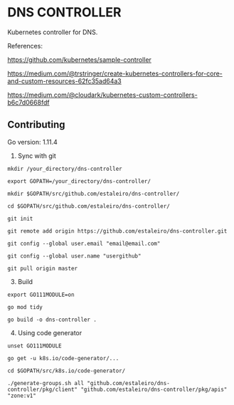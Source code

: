 # DNS CONTROLLER

Kubernetes controller for DNS.

References:

https://github.com/kubernetes/sample-controller

https://medium.com/@trstringer/create-kubernetes-controllers-for-core-and-custom-resources-62fc35ad64a3

https://medium.com/@cloudark/kubernetes-custom-controllers-b6c7d0668fdf

## Contributing

Go version: 1.11.4

1. Sync with git

```
mkdir /your_directory/dns-controller

export GOPATH=/your_directory/dns-controller/

mkdir $GOPATH/src/github.com/estaleiro/dns-controller/

cd $GOPATH/src/github.com/estaleiro/dns-controller/

git init

git remote add origin https://github.com/estaleiro/dns-controller.git

git config --global user.email "email@email.com"

git config --global user.name "usergithub"

git pull origin master
```

3. Build

```
export GO111MODULE=on

go mod tidy

go build -o dns-controller .
```

4. Using code generator

```
unset GO111MODULE

go get -u k8s.io/code-generator/...

cd $GOPATH/src/k8s.io/code-generator/

./generate-groups.sh all "github.com/estaleiro/dns-controller/pkg/client" "github.com/estaleiro/dns-controller/pkg/apis" "zone:v1"
```

